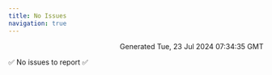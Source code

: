 ```yaml
---
title: No Issues
navigation: true
---
```


<p style="text-align:right;color:#cccs">
Generated Tue, 23 Jul 2024 07:34:35 GMT
</p>
<p>✅ No issues to report ✅</p>



